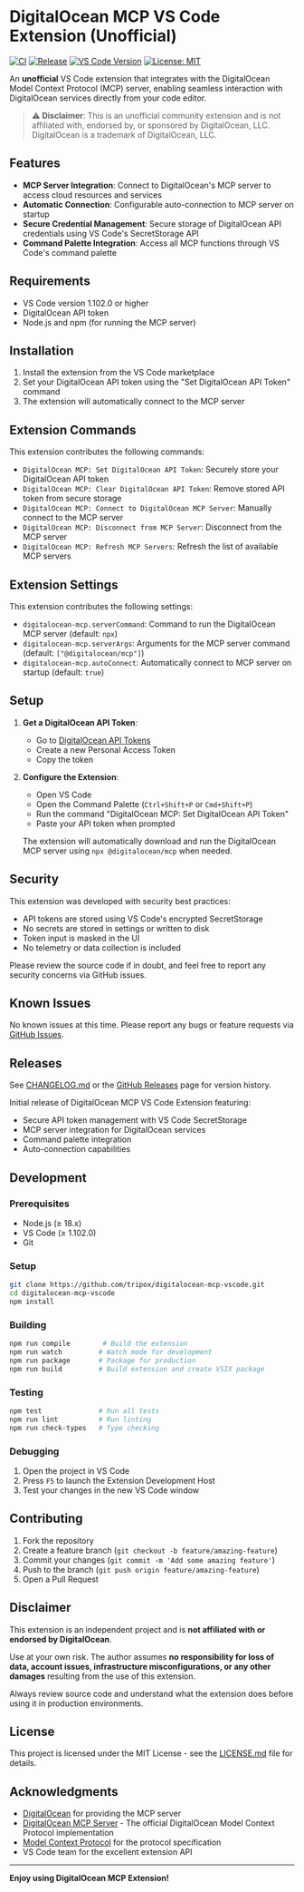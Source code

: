 # DigitalOcean MCP VS Code Extension (Unofficial)

[![CI](https://github.com/tripox/digitalocean-mcp-vscode/actions/workflows/ci.yml/badge.svg)](https://github.com/tripox/digitalocean-mcp-vscode/actions/workflows/ci.yml)
[![Release](https://github.com/tripox/digitalocean-mcp-vscode/actions/workflows/release.yml/badge.svg)](https://github.com/tripox/digitalocean-mcp-vscode/actions/workflows/release.yml)
[![VS Code Version](https://img.shields.io/badge/VS%20Code-1.102.0+-blue.svg)](https://code.visualstudio.com/)
[![License: MIT](https://img.shields.io/badge/License-MIT-yellow.svg)](https://opensource.org/licenses/MIT)

An **unofficial** VS Code extension that integrates with the DigitalOcean Model Context Protocol (MCP) server, enabling seamless interaction with DigitalOcean services directly from your code editor.

> **⚠️ Disclaimer**: This is an unofficial community extension and is not affiliated with, endorsed by, or sponsored by DigitalOcean, LLC. DigitalOcean is a trademark of DigitalOcean, LLC.

## Features

- **MCP Server Integration**: Connect to DigitalOcean's MCP server to access cloud resources and services
- **Automatic Connection**: Configurable auto-connection to MCP server on startup
- **Secure Credential Management**: Secure storage of DigitalOcean API credentials using VS Code's SecretStorage API
- **Command Palette Integration**: Access all MCP functions through VS Code's command palette

## Requirements

- VS Code version 1.102.0 or higher
- DigitalOcean API token
- Node.js and npm (for running the MCP server)

## Installation

1. Install the extension from the VS Code marketplace
2. Set your DigitalOcean API token using the "Set DigitalOcean API Token" command
3. The extension will automatically connect to the MCP server

## Extension Commands

This extension contributes the following commands:

* `DigitalOcean MCP: Set DigitalOcean API Token`: Securely store your DigitalOcean API token
* `DigitalOcean MCP: Clear DigitalOcean API Token`: Remove stored API token from secure storage
* `DigitalOcean MCP: Connect to DigitalOcean MCP Server`: Manually connect to the MCP server
* `DigitalOcean MCP: Disconnect from MCP Server`: Disconnect from the MCP server
* `DigitalOcean MCP: Refresh MCP Servers`: Refresh the list of available MCP servers

## Extension Settings

This extension contributes the following settings:

* `digitalocean-mcp.serverCommand`: Command to run the DigitalOcean MCP server (default: `npx`)
* `digitalocean-mcp.serverArgs`: Arguments for the MCP server command (default: `["@digitalocean/mcp"]`)
* `digitalocean-mcp.autoConnect`: Automatically connect to MCP server on startup (default: `true`)

## Setup

1. **Get a DigitalOcean API Token**:
   - Go to [DigitalOcean API Tokens](https://cloud.digitalocean.com/account/api/tokens)
   - Create a new Personal Access Token
   - Copy the token

2. **Configure the Extension**:
   - Open VS Code
   - Open the Command Palette (`Ctrl+Shift+P` or `Cmd+Shift+P`)
   - Run the command "DigitalOcean MCP: Set DigitalOcean API Token"
   - Paste your API token when prompted

   The extension will automatically download and run the DigitalOcean MCP server using `npx @digitalocean/mcp` when needed.

## Security

This extension was developed with security best practices:
- API tokens are stored using VS Code's encrypted SecretStorage
- No secrets are stored in settings or written to disk
- Token input is masked in the UI
- No telemetry or data collection is included

Please review the source code if in doubt, and feel free to report any security concerns via GitHub issues.

## Known Issues

No known issues at this time. Please report any bugs or feature requests via [GitHub Issues](https://github.com/tripox/digitalocean-mcp-vscode/issues).

## Releases

See [CHANGELOG.md](./CHANGELOG.md) or the [GitHub Releases](https://github.com/tripox/digitalocean-mcp-vscode/releases) page for version history.

Initial release of DigitalOcean MCP VS Code Extension featuring:
- Secure API token management with VS Code SecretStorage
- MCP server integration for DigitalOcean services
- Command palette integration
- Auto-connection capabilities

## Development

### Prerequisites
- Node.js (≥ 18.x)
- VS Code (≥ 1.102.0)
- Git

### Setup
```bash
git clone https://github.com/tripox/digitalocean-mcp-vscode.git
cd digitalocean-mcp-vscode
npm install
```

### Building
```bash
npm run compile        # Build the extension
npm run watch         # Watch mode for development
npm run package       # Package for production
npm run build         # Build extension and create VSIX package
```

### Testing
```bash
npm test              # Run all tests
npm run lint          # Run linting
npm run check-types   # Type checking
```

### Debugging
1. Open the project in VS Code
2. Press `F5` to launch the Extension Development Host
3. Test your changes in the new VS Code window

## Contributing

1. Fork the repository
2. Create a feature branch (`git checkout -b feature/amazing-feature`)
3. Commit your changes (`git commit -m 'Add some amazing feature'`)
4. Push to the branch (`git push origin feature/amazing-feature`)
5. Open a Pull Request

## Disclaimer

This extension is an independent project and is **not affiliated with or endorsed by DigitalOcean**.

Use at your own risk. The author assumes **no responsibility for loss of data, account issues, infrastructure misconfigurations, or any other damages** resulting from the use of this extension.

Always review source code and understand what the extension does before using it in production environments.

## License

This project is licensed under the MIT License - see the [LICENSE.md](LICENSE.md) file for details.

## Acknowledgments

- [DigitalOcean](https://www.digitalocean.com/) for providing the MCP server
- [DigitalOcean MCP Server](https://github.com/digitalocean/digitalocean-mcp) - The official DigitalOcean Model Context Protocol implementation
- [Model Context Protocol](https://modelcontextprotocol.io/) for the protocol specification
- VS Code team for the excellent extension API

---

**Enjoy using DigitalOcean MCP Extension!**
